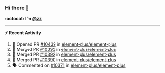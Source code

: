 ### Hi there 👋

**:octocat: I’m [@zz](https://github.com/holazz)**

---

**:zap: Recent Activity**

<!--START_SECTION:activity-->
1. 💪 Opened PR [#10439](https://github.com/element-plus/element-plus/pull/10439) in [element-plus/element-plus](https://github.com/element-plus/element-plus)
2. 🎉 Merged PR [#10393](https://github.com/element-plus/element-plus/pull/10393) in [element-plus/element-plus](https://github.com/element-plus/element-plus)
3. 🎉 Merged PR [#10392](https://github.com/element-plus/element-plus/pull/10392) in [element-plus/element-plus](https://github.com/element-plus/element-plus)
4. 🎉 Merged PR [#10390](https://github.com/element-plus/element-plus/pull/10390) in [element-plus/element-plus](https://github.com/element-plus/element-plus)
5. 🗣 Commented on [#10371](https://github.com/element-plus/element-plus/issues/10371) in [element-plus/element-plus](https://github.com/element-plus/element-plus)
<!--END_SECTION:activity-->
